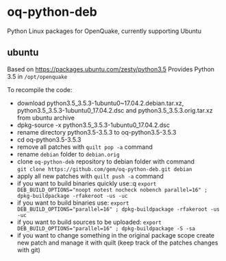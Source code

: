 # oq-python-deb
Python Linux packages for OpenQuake, currently supporting Ubuntu

## ubuntu

Based on https://packages.ubuntu.com/zesty/python3.5
Provides Python 3.5 in `/opt/openquake`


To recompile the code:

  * download python3.5_3.5.3-1ubuntu0~17.04.2.debian.tar.xz, python3.5_3.5.3-1ubuntu0_17.04.2.dsc and python3.5_3.5.3.orig.tar.xz from ubuntu archive
  * dpkg-source -x python3.5_3.5.3-1ubuntu0_17.04.2.dsc
  * rename directory python3.5-3.5.3 to oq-python3.5-3.5.3
  * cd oq-python3.5-3.5.3
  * remove all patches with `quilt pop -a` command
  * rename `debian` folder to `debian.orig`
  * clone `oq-python-deb` repository to debian folder with command  
    `git clone https://github.com/gem/oq-python-deb.git debian`
  * apply all new patches with `quilt push -a` command
  * if you want to build binaries quickly use::q `export DEB_BUILD_OPTIONS="noopt notest nocheck nobench parallel=16" ; dpkg-buildpackage -rfakeroot -us -uc`
  * if you want to build binaries use:
    `export DEB_BUILD_OPTIONS="parallel=16" ; dpkg-buildpackage -rfakeroot -us -uc`
  * if you want to build sources to be uploaded:
    `export DEB_BUILD_OPTIONS="parallel=16" ; dpkg-buildpackage -S -sa`
  * if you want to change something in the original package scope create new patch and manage it
    with quilt (keep track of the patches changes with git)
